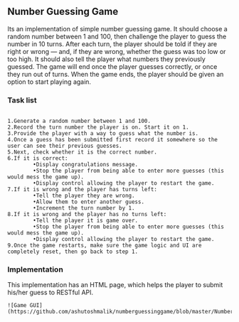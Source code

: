 ## Number Guessing Game

Its an implementation of simple number guessing game. It should choose a random number between 1 and 100, then challenge the player to guess the number in 10 turns. After each turn, the player should be told if they are right or wrong — and, if they are wrong, whether the guess was too low or too high. It should also tell the player what numbers they previously guessed. The game will end once the player guesses correctly, or once they run out of turns. When the game ends, the player should be given an option to start playing again.


### Task list
```

1.Generate a random number between 1 and 100.
2.Record the turn number the player is on. Start it on 1.
3.Provide the player with a way to guess what the number is.
4.Once a guess has been submitted first record it somewhere so the user can see their previous guesses.
5.Next, check whether it is the correct number.
6.If it is correct:
        •Display congratulations message.
        •Stop the player from being able to enter more guesses (this would mess the game up).
        •Display control allowing the player to restart the game.
7.If it is wrong and the player has turns left:
        •Tell the player they are wrong.
        •Allow them to enter another guess.
        •Increment the turn number by 1.
8.If it is wrong and the player has no turns left:
        •Tell the player it is game over.
        •Stop the player from being able to enter more guesses (this would mess the game up).
        •Display control allowing the player to restart the game.
9.Once the game restarts, make sure the game logic and UI are completely reset, then go back to step 1.

```

### Implementation

This implementation has an HTML page, which helps the player to submit his/her guess to RESTful API. 
```
![Game GUI](https://github.com/ashutoshmalik/numberguessinggame/blob/master/NumberGuessingGame/public/images/game.PNG)
